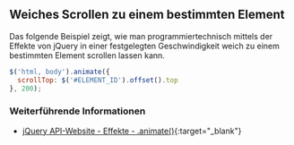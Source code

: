 ## Weiches Scrollen zu einem bestimmten Element

Das folgende Beispiel zeigt, wie man programmiertechnisch mittels der Effekte von jQuery
in einer festgelegten Geschwindigkeit weich zu einem bestimmten Element scrollen lassen kann.

```javascript
$('html, body').animate({
  scrollTop: $('#ELEMENT_ID').offset().top
}, 200);
```

### Weiterführende Informationen

- [jQuery API-Website - Effekte - .animate()](https://api.jquery.com/animate/){:target="_blank"}
